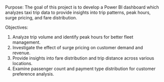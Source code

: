 Purpose:
The goal of this project is to develop a Power BI dashboard which analyzes taxi trip data to provide insights into trip patterns, peak hours, surge pricing, and fare distribution. 

Objectives:
1.	Analyze trip volume and identify peak hours for better fleet management.
2.	Investigate the effect of surge pricing on customer demand and revenue.
3.	Provide insights into fare distribution and trip distance across various locations.
4.	Examine passenger count and payment type distribution for customer preference analysis.
